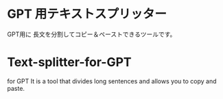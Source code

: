 # GPT 用テキストスプリッター
GPT用に 長文を分割してコピー＆ペーストできるツールです。

# Text-splitter-for-GPT
for GPT It is a tool that divides long sentences and allows you to copy and paste.
